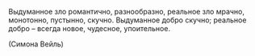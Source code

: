 Выдуманное зло романтично, разнообразно, реальное зло мрачно, монотонно, пустынно, скучно. Выдуманное добро скучно; реальное добро – всегда новое, чудесное, упоительное.

(Симона Вейль)